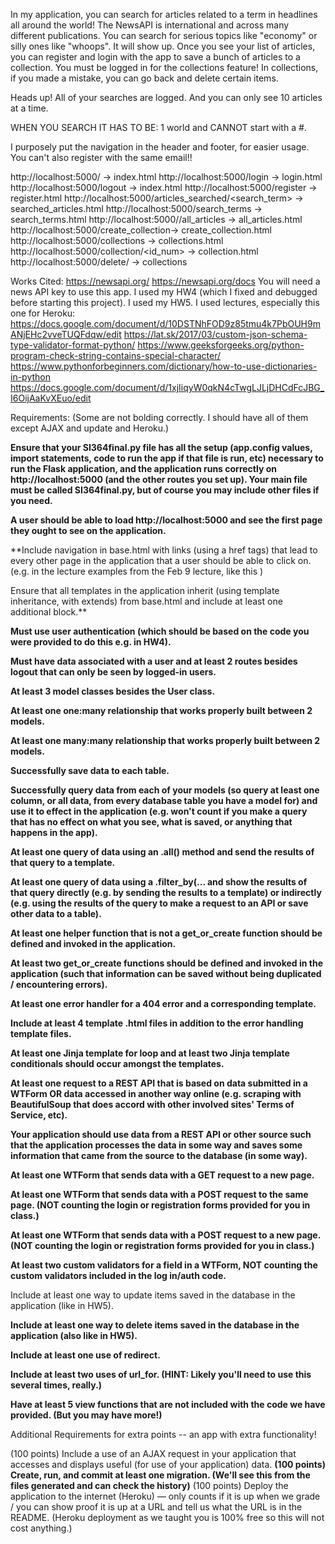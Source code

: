 
In my application, you can search for articles related to a term in headlines all around the world! The NewsAPI is international and across many different publications. You can search for serious topics like "economy" or silly ones like "whoops". It will show up. Once you see your list of articles, you can register and login with the app to save a bunch of articles to a collection. You must be logged in for the collections feature! In collections, if you made a mistake, you can go back and delete certain items.

Heads up! All of your searches are logged.
And you can only see 10 articles at a time.

WHEN YOU SEARCH IT HAS TO BE:
1 world
and CANNOT start with a #.

I purposely put the navigation in the header and footer, for easier usage. You can't also register with the same email!!

http://localhost:5000/ -> index.html
http://localhost:5000/login -> login.html
http://localhost:5000/logout -> index.html
http://localhost:5000/register -> register.html
http://localhost:5000/articles_searched/<search_term> -> searched_articles.html
http://localhost:5000/search_terms -> search_terms.html
http://localhost:5000//all_articles -> all_articles.html
http://localhost:5000/create_collection-> create_collection.html
http://localhost:5000/collections -> collections.html
http://localhost:5000/collection/<id_num> -> collection.html
http://localhost:5000/delete/<searchTerms> -> collections


Works Cited:
https://newsapi.org/
https://newsapi.org/docs
You will need a news API key to use this app.
I used my HW4 (which I fixed and debugged before starting this project).
I used my HW5.
I used lectures, especially this one for Heroku:
https://docs.google.com/document/d/10DSTNhFOD9z85tmu4k7PbOUH9mANjEHc2vveTUQFdqw/edit
https://lat.sk/2017/03/custom-json-schema-type-validator-format-python/
https://www.geeksforgeeks.org/python-program-check-string-contains-special-character/
https://www.pythonforbeginners.com/dictionary/how-to-use-dictionaries-in-python
https://docs.google.com/document/d/1xjIiqyW0qkN4cTwgLJLjDHCdFcJBG_I6OijAaKvXEuo/edit

Requirements: (Some are not bolding correctly. I should have all of them except AJAX and update and Heroku.)

**Ensure that your SI364final.py file has all the setup (app.config values, import statements, code to run the app if that file is run, etc) necessary to run the Flask application, and the application runs correctly on http://localhost:5000 (and the other routes you set up). Your main file must be called SI364final.py, but of course you may include other files if you need.**

**A user should be able to load http://localhost:5000 and see the first page they ought to see on the application.**

**Include navigation in base.html with links (using a href tags) that lead to every other page in the application that a user should be able to click on. (e.g. in the lecture examples from the Feb 9 lecture, like this )

Ensure that all templates in the application inherit (using template inheritance, with extends) from base.html and include at least one additional block.**

**Must use user authentication (which should be based on the code you were provided to do this e.g. in HW4).**

**Must have data associated with a user and at least 2 routes besides logout that can only be seen by logged-in users.**

**At least 3 model classes besides the User class.**

**At least one one:many relationship that works properly built between 2 models.**

**At least one many:many relationship that works properly built between 2 models.**

**Successfully save data to each table.**

**Successfully query data from each of your models (so query at least one column, or all data, from every database table you have a model for) and use it to effect in the application (e.g. won't count if you make a query that has no effect on what you see, what is saved, or anything that happens in the app).**

**At least one query of data using an .all() method and send the results of that query to a template.**

**At least one query of data using a .filter_by(... and show the results of that query directly (e.g. by sending the results to a template) or indirectly (e.g. using the results of the query to make a request to an API or save other data to a table).**

**At least one helper function that is not a get_or_create function should be defined and invoked in the application.**

**At least two get_or_create functions should be defined and invoked in the application (such that information can be saved without being duplicated / encountering errors).**

**At least one error handler for a 404 error and a corresponding template.**

**Include at least 4 template .html files in addition to the error handling template files.**

**At least one Jinja template for loop and at least two Jinja template conditionals should occur amongst the templates.**

**At least one request to a REST API that is based on data submitted in a WTForm OR data accessed in another way online (e.g. scraping with BeautifulSoup that does accord with other involved sites' Terms of Service, etc).**

**Your application should use data from a REST API or other source such that the application processes the data in some way and saves some information that came from the source to the database (in some way).**

**At least one WTForm that sends data with a GET request to a new page.**

**At least one WTForm that sends data with a POST request to the same page. (NOT counting the login or registration forms provided for you in class.)**

**At least one WTForm that sends data with a POST request to a new page. (NOT counting the login or registration forms provided for you in class.)**

**At least two custom validators for a field in a WTForm, NOT counting the custom validators included in the log in/auth code.**

Include at least one way to update items saved in the database in the application (like in HW5).

**Include at least one way to delete items saved in the database in the application (also like in HW5).**

**Include at least one use of redirect.**

**Include at least two uses of url_for. (HINT: Likely you'll need to use this several times, really.)**

**Have at least 5 view functions that are not included with the code we have provided. (But you may have more!)**

Additional Requirements for extra points -- an app with extra functionality!

(100 points) Include a use of an AJAX request in your application that accesses and displays useful (for use of your application) data.
**(100 points) Create, run, and commit at least one migration. (We'll see this from the files generated and can check the history)**
(100 points) Deploy the application to the internet (Heroku) — only counts if it is up when we grade / you can show proof it is up at a URL and tell us what the URL is in the README. (Heroku deployment as we taught you is 100% free so this will not cost anything.)
